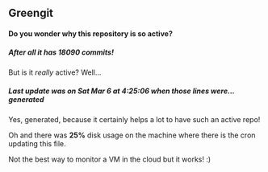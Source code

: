 ## Greengit

#### Do you wonder why this repository is so active?

##### After all it has 18090 commits!

But is it *really* active? Well...

##### Last update was on Sat Mar 6 at 4:25:06 when those lines were... generated

Yes, generated, because it certainly helps a lot to have such an active repo!

Oh and there was **25%** disk usage on the machine
where there is the cron updating this file.

Not the best way to monitor a VM in the cloud but it works! :)
